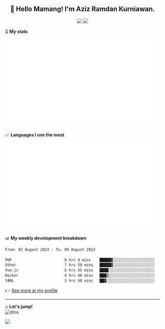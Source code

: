 <h2 align="center">👋 Hello Mamang! I'm Aziz Ramdan Kurniawan.</h2>  
<p align="center">
  <img src="https://komarev.com/ghpvc/?username=azizramdan">
  <img src="https://wakatime.com/badge/user/90056fa0-4c31-4eca-954e-2a3ac05896f9.svg">
</p>
    
⏳ **My stats**  
![](https://raw.githubusercontent.com/azizramdan/github-stats/master/generated/overview.svg#gh-dark-mode-only)

📈 **Languages I use the most**  
![](https://raw.githubusercontent.com/azizramdan/github-stats/master/generated/languages.svg#gh-dark-mode-only)

📊 **My weekly development breakdown**
<!--START_SECTION:waka-->

```txt
From: 02 August 2023 - To: 09 August 2023

PHP                        8 hrs 9 mins    █████▓░░░░░░░░░░░░░░░░░░░   22.59 %
Other                      7 hrs 59 mins   █████▓░░░░░░░░░░░░░░░░░░░   22.14 %
Vue.js                     5 hrs 35 mins   ████░░░░░░░░░░░░░░░░░░░░░   15.48 %
Docker                     4 hrs 46 mins   ███▒░░░░░░░░░░░░░░░░░░░░░   13.25 %
YAML                       3 hrs 50 mins   ██▓░░░░░░░░░░░░░░░░░░░░░░   10.64 %
```

<!--END_SECTION:waka-->
👉 [See more at my profile](https://wakatime.com/@azizramdan)
***
🔝 **Let's jump!**  
![dino](https://raw.githubusercontent.com/azizramdan/azizramdan/master/dino.gif)  

![](https://hit.yhype.me/github/profile?user_id=27954794)
